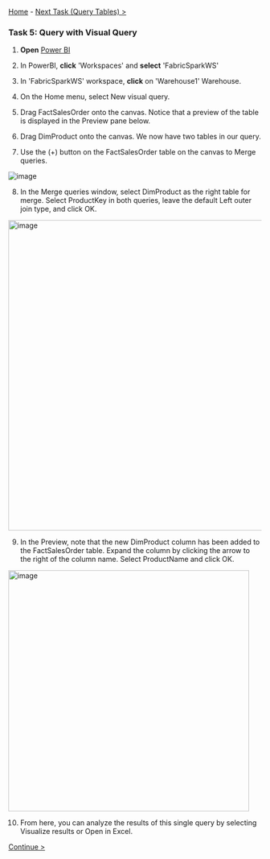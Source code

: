 [Home](README.md) -  [Next Task (Query Tables) >](Task3-Query-Tables.md)

### Task 5: Query with Visual Query

1. **Open** [Power BI](https://app.powerbi.com/)

2. In PowerBI, **click** 'Workspaces' and **select** 'FabricSparkWS'

3. In 'FabricSparkWS' workspace, **click** on 'Warehouse1' Warehouse.
4. On the Home menu, select New visual query.
5. Drag FactSalesOrder onto the canvas. Notice that a preview of the table is displayed in the Preview pane below.
6. Drag DimProduct onto the canvas. We now have two tables in our query.
7. Use the (+) button on the FactSalesOrder table on the canvas to Merge queries.

![image](https://github.com/swmannepalli/Fabric-DW/assets/84516667/d984803b-ab2b-4d59-b0c4-46e689be63d0)

8. In the Merge queries window, select DimProduct as the right table for merge. Select ProductKey in both queries, leave the default Left outer join type, and click OK.

<img width="617" alt="image" src="https://github.com/swmannepalli/Fabric-DW/assets/84516667/22fc0f34-cc57-4ab2-9d68-d5b11b5a034c">

9. In the Preview, note that the new DimProduct column has been added to the FactSalesOrder table. Expand the column by clicking the arrow to the right of the column name. Select ProductName and click OK.

<img width="479" alt="image" src="https://github.com/swmannepalli/Fabric-DW/assets/84516667/97db246c-c218-4080-8662-add00b74e6b1">

10. From here, you can analyze the results of this single query by selecting Visualize results or Open in Excel. 
   
[Continue >](Task3-Query-Tables.md)
